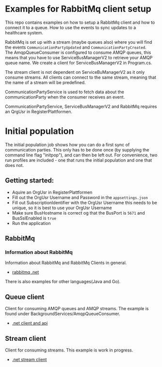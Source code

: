 # Examples for RabbitMq client setup
This repo contains examples on how to setup a RabbitMq client and how to connect it to a queue.
How to use the events to sync updates to a healthcare system.

RabbitMq is set up with a stream (maybe queues also) where you will find the events `CommunicationPartyUpdated` and `CommunicationPartyCreated`.  
The AmqpQueueConsumer is configured to consume AMQP queues, this means that you have to use ServiceBusManagerV2 to retrieve your AMQP queue name.
We create a client for ServiceBusManagerV2 in Program.cs.

The stream client is not dependent on ServiceBuManagerV2 as it only consume streams. All clients can connect to the same stream, meaning that the name of a stream will be predefined.

CommunicationPartyService is used to fetch data about the communicationParty when the consumer receives an event.

CommunicationPartyService, ServiceBusManagerV2 and RabbitMq requires an QrgUsr in RegisterPlattformen.

# Initial population
The initial population job shows how you can do a first sync of communication parties. This only has to be done once (by supplying the command line flag "initpop"), and can then be left out.
For convenience, two run profiles are included - one that runs the initial population and one that does not.

## Getting started:
* Aquire an OrgUsr in RegisterPlattformen
* Fill out the OrgUsr Username and Password in the `appsettings.json`
* Fill out SubscriptionIdentifier with the OrgUsr Username this needs to be unique, so it is best to use your OrgUsr Username
* Make sure BusHostname is correct og that the BusPort is `5671` and BusSslEnabled is `true`
* Run the application

## RabbitMq
### Information about RabbitMq
Information about RabbitMq and RabbitMq Clients in general. 
* [rabbitmq .net](https://www.rabbitmq.com/dotnet.html)

There is also examples for other languages(Java and Go).

## Queue client
Client for consuming AMQP queues and AMQP streams.
The example is found under BackgroundServices/AmqpQueueConsumer.
* [.net client and api](https://www.rabbitmq.com/dotnet-api-guide.html)

## Stream client
Client for consuming streams. This example is work in progress.
* [.net stream client](https://github.com/rabbitmq/rabbitmq-stream-dotnet-client)

